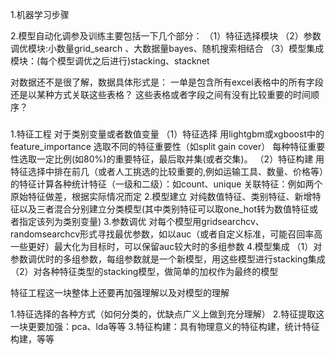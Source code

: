 1.机器学习步骤


2.模型自动化调参及训练主要包括一下几个部分：
（1）特征选择模块
（2）参数调优模块:小数量grid_search 、大数据量bayes、随机搜索相结合
（3）模型集成模块：(每个模型调优之后进行)stacking、stacknet


对数据还不是很了解，数据具体形式是：
一单是包含所有excel表格中的所有字段还是以某种方式关联这些表格？
这些表格或者字段之间有没有比较重要的时间顺序？

###
1.特征工程
对于类别变量或者数值变量
（1）特征选择
用lightgbm或xgboost中的feature_importance 选取不同的特征重要性（如split gain cover）
每种特征重要性选取一定比例(如80%)的重要特征，最后取并集(或者交集)。
（2）特征构建
  用特征选择中排在前几（或者人工挑选的比较重要的,例如运输工具、数量、价格等）的特征计算各种统计特征（一级和二级）：如count、unique
  关联特征：例如两个原始特征做差，根据实际情况而定
2.模型建立
  对纯数值特征、类别特征、新增特征以及三者混合分别建立分类模型(其中类别特征可以取one_hot转为数值特征或者指定该列为类别变量)
3.参数调优
   对每个模型用gridsearchcv、randomsearchcv形式寻找最优参数，如以auc（或者自定义标准，可能召回率高一些更好）最大化为目标时，可以保留auc较大时的多组参数
4.模型集成
  （1）对参数调优时的多组参数，每组参数就是一个新模型，用这些模型进行stacking集成
  （2）对各种特征类型的stacking模型，做简单的加权作为最终的模型
   
  
特征工程这一块整体上还要再加强理解以及对模型的理解

1.特征选择的各种方式（如何分类的，优缺点广义上做到充分理解）
2.特征提取这一块更要加强：pca、lda等等
3.特征构建：具有物理意义的特征构建，统计特征构建，等等